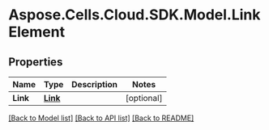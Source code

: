 # Aspose.Cells.Cloud.SDK.Model.LinkElement
## Properties

Name | Type | Description | Notes
------------ | ------------- | ------------- | -------------
**Link** | [**Link**](Link.md) |  | [optional] 

[[Back to Model list]](../README.md#documentation-for-models) [[Back to API list]](../README.md#documentation-for-api-endpoints) [[Back to README]](../README.md)

